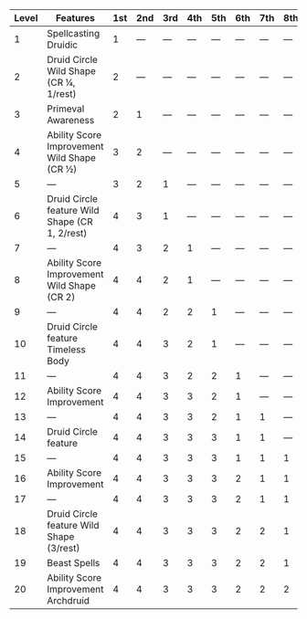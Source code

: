 | Level | Features                                       | 1st | 2nd     | 3rd     | 4th     | 5th     | 6th     | 7th     | 8th     | 9th     |
|-------|------------------------------------------------|-----|---------|---------|---------|---------|---------|---------|---------|---------|
| 1     | Spellcasting Druidic                           | 1   | &mdash; | &mdash; | &mdash; | &mdash; | &mdash; | &mdash; | &mdash; | &mdash; |
| 2     | Druid Circle Wild Shape (CR ¼, 1/rest)         | 2   | &mdash; | &mdash; | &mdash; | &mdash; | &mdash; | &mdash; | &mdash; | &mdash; |
| 3     | Primeval Awareness                             | 2   | 1       | &mdash; | &mdash; | &mdash; | &mdash; | &mdash; | &mdash; | &mdash; |
| 4     | Ability Score Improvement Wild Shape (CR ½)    | 3   | 2       | &mdash; | &mdash; | &mdash; | &mdash; | &mdash; | &mdash; | &mdash; |
| 5     | &mdash;                                        | 3   | 2       | 1       | &mdash; | &mdash; | &mdash; | &mdash; | &mdash; | &mdash; |
| 6     | Druid Circle feature Wild Shape (CR 1, 2/rest) | 4   | 3       | 1       | &mdash; | &mdash; | &mdash; | &mdash; | &mdash; | &mdash; |
| 7     | &mdash;                                        | 4   | 3       | 2       | 1       | &mdash; | &mdash; | &mdash; | &mdash; | &mdash; |
| 8     | Ability Score Improvement Wild Shape (CR 2)    | 4   | 4       | 2       | 1       | &mdash; | &mdash; | &mdash; | &mdash; | &mdash; |
| 9     | &mdash;                                        | 4   | 4       | 2       | 2       | 1       | &mdash; | &mdash; | &mdash; | &mdash; |
| 10    | Druid Circle feature Timeless Body             | 4   | 4       | 3       | 2       | 1       | &mdash; | &mdash; | &mdash; | &mdash; |
| 11    | &mdash;                                        | 4   | 4       | 3       | 2       | 2       | 1       | &mdash; | &mdash; | &mdash; |
| 12    | Ability Score Improvement                      | 4   | 4       | 3       | 3       | 2       | 1       | &mdash; | &mdash; | &mdash; |
| 13    | &mdash;                                        | 4   | 4       | 3       | 3       | 2       | 1       | 1       | &mdash; | &mdash; |
| 14    | Druid Circle feature                           | 4   | 4       | 3       | 3       | 3       | 1       | 1       | &mdash; | &mdash; |
| 15    | &mdash;                                        | 4   | 4       | 3       | 3       | 3       | 1       | 1       | 1       | &mdash; |
| 16    | Ability Score Improvement                      | 4   | 4       | 3       | 3       | 3       | 2       | 1       | 1       | &mdash; |
| 17    | &mdash;                                        | 4   | 4       | 3       | 3       | 3       | 2       | 1       | 1       | 1       |
| 18    | Druid Circle feature Wild Shape (3/rest)       | 4   | 4       | 3       | 3       | 3       | 2       | 2       | 1       | 1       |
| 19    | Beast Spells                                   | 4   | 4       | 3       | 3       | 3       | 2       | 2       | 1       | 1       |
| 20    | Ability Score Improvement Archdruid            | 4   | 4       | 3       | 3       | 3       | 2       | 2       | 2       | 1       |

